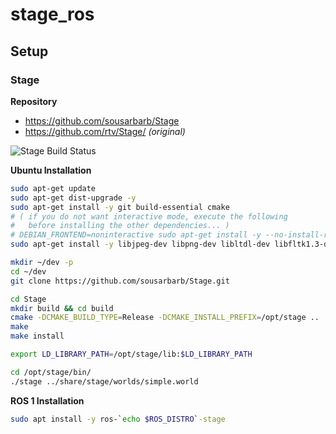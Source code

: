 # stage_ros

## Setup

### Stage

**Repository**
- https://github.com/sousarbarb/Stage
- https://github.com/rtv/Stage/ _(original)_

![Stage Build Status](https://github.com/sousarbarb/Stage/actions/workflows/ci.yml/badge.svg)

**Ubuntu Installation**
```sh
sudo apt-get update
sudo apt-get dist-upgrade -y
sudo apt-get install -y git build-essential cmake
# ( if you do not want interactive mode, execute the following
#   before installing the other dependencies... )
# DEBIAN_FRONTEND=noninteractive sudo apt-get install -y --no-install-recommends tzdata
sudo apt-get install -y libjpeg-dev libpng-dev libltdl-dev libfltk1.3-dev libglew-dev

mkdir ~/dev -p
cd ~/dev
git clone https://github.com/sousarbarb/Stage.git

cd Stage
mkdir build && cd build
cmake -DCMAKE_BUILD_TYPE=Release -DCMAKE_INSTALL_PREFIX=/opt/stage ..
make
make install

export LD_LIBRARY_PATH=/opt/stage/lib:$LD_LIBRARY_PATH

cd /opt/stage/bin/
./stage ../share/stage/worlds/simple.world
```

**ROS 1 Installation**
```sh
sudo apt install -y ros-`echo $ROS_DISTRO`-stage
```
